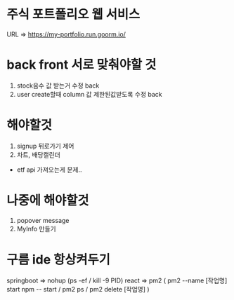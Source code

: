 # 주식 포트폴리오 웹 서비스
URL => https://my-portfolio.run.goorm.io/

# back front 서로 맞춰야할 것
1. stock음수 값 받는거 수정 back
2. user create할때 column 값 제한된값받도록 수정 back

# 해야할것
1. signup 뒤로가기 제어
2. 차트, 배당캘린더
* etf api 가져오는게 문제.. 


# 나중에 해야할것
1. popover message
2. MyInfo 만들기

# 구름 ide 항상켜두기
springboot => nohup
(ps -ef  /  kill -9 PID)
react => pm2
( pm2 --name [작업명] start npm -- start  /  pm2 ps  /  pm2 delete [작업명] )